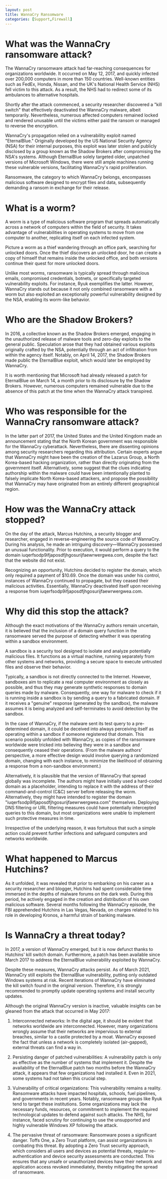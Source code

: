 ```yaml
---
layout: post
title: WannaCry Ransomware
categories: [Support,Firewall]
---
```

# What was the WannaCry ransomware attack?
The WannaCry ransomware attack had far-reaching consequences for organizations worldwide. It occurred on May 12, 2017, and quickly infected over 200,000 computers in more than 150 countries. Well-known entities such as FedEx, Honda, Nissan, and the UK's National Health Service (NHS) fell victim to this attack. As a result, the NHS had to redirect some of its ambulances to alternative hospitals.

Shortly after the attack commenced, a security researcher discovered a "kill switch" that effectively deactivated the WannaCry malware, albeit temporarily. Nevertheless, numerous affected computers remained locked and rendered unusable until the victims either paid the ransom or managed to reverse the encryption.

WannaCry's propagation relied on a vulnerability exploit named "EternalBlue." Originally developed by the US National Security Agency (NSA) for their internal purposes, this exploit was later stolen and publicly disclosed by a group known as the Shadow Brokers after compromising the NSA's systems. Although EternalBlue solely targeted older, unpatched versions of Microsoft Windows, there were still ample machines running these vulnerable versions, facilitating WannaCry's rapid proliferation.

Ransomware, the category to which WannaCry belongs, encompasses malicious software designed to encrypt files and data, subsequently demanding a ransom in exchange for their release.

# What is a worm?
A worm is a type of malicious software program that spreads automatically across a network of computers within the field of security. It takes advantage of vulnerabilities in operating systems to move from one computer to another, replicating itself on each infected system.

Picture a worm as a thief wandering through an office park, searching for unlocked doors. Once the thief discovers an unlocked door, he can create a copy of himself that remains inside the unlocked office, and both versions continue their quest for more unlocked doors.

Unlike most worms, ransomware is typically spread through malicious emails, compromised credentials, botnets, or specifically targeted vulnerability exploits. For instance, Ryuk exemplifies the latter. However, WannaCry stands out because it not only combined ransomware with a worm but also exploited an exceptionally powerful vulnerability designed by the NSA, enabling its worm-like behavior.

# Who are the Shadow Brokers?
In 2016, a collective known as the Shadow Brokers emerged, engaging in the unauthorized release of malware tools and zero-day exploits to the general public. Speculation arose that they had obtained various exploits originally crafted by the NSA, potentially through an act of infiltration from within the agency itself. Notably, on April 14, 2017, the Shadow Brokers made public the EternalBlue exploit, which would later be employed by WannaCry.

It is worth mentioning that Microsoft had already released a patch for EternalBlue on March 14, a month prior to its disclosure by the Shadow Brokers. However, numerous computers remained vulnerable due to the absence of this patch at the time when the WannaCry attack transpired.

# Who was responsible for the WannaCry ransomware attack?
In the latter part of 2017, the United States and the United Kingdom made an announcement stating that the North Korean government was responsible for the WannaCry cyberattack. Nevertheless, there are dissenting opinions among security researchers regarding this attribution. Certain experts argue that WannaCry might have been the creation of the Lazarus Group, a North Korea-based hacking organization, rather than directly originating from the government itself. Alternatively, some suggest that the clues indicating authorship within the malware could have been intentionally planted to falsely implicate North Korea-based attackers, and propose the possibility that WannaCry may have originated from an entirely different geographical region.

# How was the WannaCry attack stopped?
On the day of the attack, Marcus Hutchins, a security blogger and researcher, engaged in reverse-engineering the source code of WannaCry. During his analysis, he made an intriguing discovery—WannaCry possessed an unusual functionality. Prior to execution, it would perform a query to the domain iuqerfsodp9ifjaposdfjhgosurijfaewrwergwea.com, despite the fact that the website did not exist.

Recognizing an opportunity, Hutchins decided to register the domain, which only required a payment of $10.69. Once the domain was under his control, instances of WannaCry continued to propagate, but they ceased their malicious activities. Essentially, WannaCry deactivated itself upon receiving a response from iuqerfsodp9ifjaposdfjhgosurijfaewrwergwea.com.

# Why did this stop the attack?
Although the exact motivations of the WannaCry authors remain uncertain, it is believed that the inclusion of a domain query function in the ransomware served the purpose of detecting whether it was operating within a sandbox environment.

A sandbox is a security tool designed to isolate and analyze potentially malicious files. It functions as a virtual machine, running separately from other systems and networks, providing a secure space to execute untrusted files and observe their behavior.

Typically, a sandbox is not directly connected to the Internet. However, sandboxes aim to replicate a real computer environment as closely as possible, and thus they may generate synthetic responses to domain queries made by malware. Consequently, one way for malware to check if it is running inside a sandbox is by sending a query to a fabricated domain. If it receives a "genuine" response (generated by the sandbox), the malware assumes it is being analyzed and self-terminates to avoid detection by the sandbox.

In the case of WannaCry, if the malware sent its test query to a pre-determined domain, it could be deceived into always perceiving itself as operating within a sandbox if someone registered that domain. This scenario possibly unfolded with WannaCry, as copies of the ransomware worldwide were tricked into believing they were in a sandbox and consequently ceased their operations. (From the malware authors' perspective, a more effective design would involve querying a randomized domain, changing with each instance, to minimize the likelihood of obtaining a response from a non-sandbox environment.)

Alternatively, it is plausible that the version of WannaCry that spread globally was incomplete. The authors might have initially used a hard-coded domain as a placeholder, intending to replace it with the address of their command-and-control (C&C) server before releasing the worm. Alternatively, they might have intended to register the domain "iuqerfsodp9ifjaposdfjhgosurijfaewrwergwea.com" themselves. Deploying DNS filtering or URL filtering measures could have potentially intercepted queries to this domain, but most organizations were unable to implement such protective measures in time.

Irrespective of the underlying reason, it was fortuitous that such a simple action could prevent further infections and safeguard computers and networks worldwide.

# What happened to Marcus Hutchins?
As it unfolded, it was revealed that prior to embarking on his career as a security researcher and blogger, Hutchins had spent considerable time immersed in the depths of malware forums on the dark web. During this period, he actively engaged in the creation and distribution of his own malicious software. Several months following the WannaCry episode, the FBI apprehended Hutchins in Las Vegas, Nevada, on charges related to his role in developing Kronos, a harmful strain of banking malware.

# Is WannaCry a threat today?
In 2017, a version of WannaCry emerged, but it is now defunct thanks to Hutchins' kill switch domain. Furthermore, a patch has been available since March 2017 to address the EternalBlue vulnerability exploited by WannaCry.

Despite these measures, WannaCry attacks persist. As of March 2021, WannaCry still exploits the EternalBlue vulnerability, putting only outdated Windows systems at risk. Recent iterations of WannaCry have eliminated the kill switch found in the original version. Therefore, it is strongly recommended to promptly update operating systems and install security updates.

Although the original WannaCry version is inactive, valuable insights can be gleaned from the attack that occurred in May 2017:

1. Interconnected networks: In the digital age, it should be evident that networks worldwide are interconnected. However, many organizations wrongly assume that their networks are impervious to external breaches, similar to a castle protected by a moat. WannaCry exposed the fact that unless a network is completely isolated (air-gapped), external threats can find a way in.

2. Persisting danger of patched vulnerabilities: A vulnerability patch is only as effective as the number of systems that implement it. Despite the availability of the EternalBlue patch two months before the WannaCry attack, it appears that few organizations had installed it. Even in 2021, some systems had not taken this crucial step.

3. Vulnerability of critical organizations: This vulnerability remains a reality. Ransomware attacks have impacted hospitals, schools, fuel pipelines, and governments in recent years. Notably, ransomware groups like Ryuk tend to target these institutions. Some organizations may lack the necessary funds, resources, or commitment to implement the required technological updates to defend against such attacks. The NHS, for instance, faced scrutiny for continuing to use the unsupported and highly vulnerable Windows XP following the attack.

4. The pervasive threat of ransomware: Ransomware poses a significant danger. Toffs One, a Zero Trust platform, can assist organizations in combating this threat. By adopting a Zero Trust security approach, which considers all users and devices as potential threats, regular re-authentication and device security assessments are conducted. This ensures that any unsafe or unauthorized devices have their network and application access revoked immediately, thereby mitigating the spread of ransomware.